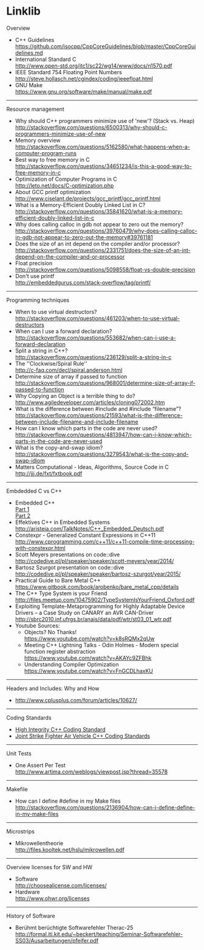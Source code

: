 # Linklib

Overview
  * C++ Guidelines  
    https://github.com/isocpp/CppCoreGuidelines/blob/master/CppCoreGuidelines.md
  * International Standard C  
    http://www.open-std.org/jtc1/sc22/wg14/www/docs/n1570.pdf
  * IEEE Standard 754 Floating Point Numbers  
    http://steve.hollasch.net/cgindex/coding/ieeefloat.html
  * GNU Make  
    https://www.gnu.org/software/make/manual/make.pdf

---

Resource management
  * Why should C++ programmers minimize use of 'new'? (Stack vs. Heap)  
    http://stackoverflow.com/questions/6500313/why-should-c-programmers-minimize-use-of-new
  * Memory overview  
    http://stackoverflow.com/questions/5162580/what-happens-when-a-computer-program-runs
  * Best way to free memory in C  
    http://stackoverflow.com/questions/34651234/is-this-a-good-way-to-free-memory-in-c
  * Optimization of Computer Programs in C  
    http://leto.net/docs/C-optimization.php
  * About GCC printf optimization  
    http://www.ciselant.de/projects/gcc_printf/gcc_printf.html
  * What is a Memory-Efficient Doubly Linked List in C?  
    http://stackoverflow.com/questions/35841620/what-is-a-memory-efficient-doubly-linked-list-in-c
  * Why does calling calloc in gdb not appear to zero out the memory?  
    http://stackoverflow.com/questions/39760479/why-does-calling-calloc-in-gdb-not-appear-to-zero-out-the-memory#39761181
  * Does the size of an int depend on the compiler and/or processor?  
    http://stackoverflow.com/questions/2331751/does-the-size-of-an-int-depend-on-the-compiler-and-or-processor
  * Float precision  
    http://stackoverflow.com/questions/5098558/float-vs-double-precision
  * Don't use printf  
    http://embeddedgurus.com/stack-overflow/tag/printf/

---

Programming techniques
  * When to use virtual destructors?  
    http://stackoverflow.com/questions/461203/when-to-use-virtual-destructors
  * When can I use a forward declaration?  
    http://stackoverflow.com/questions/553682/when-can-i-use-a-forward-declaration
  * Split a string in C++?  
    http://stackoverflow.com/questions/236129/split-a-string-in-c
  * The ''Clockwise/Spiral Rule''  
    http://c-faq.com/decl/spiral.anderson.html
  * Determine size of array if passed to function  
    http://stackoverflow.com/questions/968001/determine-size-of-array-if-passed-to-function
  * Why Copying an Object is a terrible thing to do?  
    http://www.agiledeveloper.com/articles/cloning072002.htm  
  * What is the difference between #include <filename> and #include “filename”?  
    http://stackoverflow.com/questions/21593/what-is-the-difference-between-include-filename-and-include-filename
  * How can I know which parts in the code are never used?  
    http://stackoverflow.com/questions/4813947/how-can-i-know-which-parts-in-the-code-are-never-used
  * What is the copy-and-swap idiom?  
    http://stackoverflow.com/questions/3279543/what-is-the-copy-and-swap-idiom
  * Matters Computational - Ideas, Algorithms, Source Code in C  
    http://jjj.de/fxt/fxtbook.pdf

---

Embdedded C vs C++
  * Embedded C++  
    [Part 1](http://www.embedded.com/design/programming-languages-and-tools/4438660/3/Modern-C--in-embedded-systems---Part-1--Myth-and-Reality)  
    [Part 2](http://www.embedded.com/design/programming-languages-and-tools/4438679/Modern-C--embedded-systems---Part-2--Evaluating-C--?isCmsPreview=true)
  * Effektives C++ in Embedded Systems  
    http://aristeia.com/TalkNotes/C++_Embedded_Deutsch.pdf
  * Constexpr - Generalized Constant Expressions in C++11  
    http://www.cprogramming.com/c++11/c++11-compile-time-processing-with-constexpr.html
  * Scott Meyers presentations on code::dive  
    http://codedive.pl/pl/speaker/speaker/scott-meyers/year/2014/
  * Bartosz Szurgot presentation on code::dive  
    http://codedive.pl/pl/speaker/speaker/bartosz-szurgot/year/2015/
  * Practical Guide to Bare Metal C++  
    https://www.gitbook.com/book/arobenko/bare_metal_cpp/details
  * The C++ Type System is your Friend  
    http://files.meetup.com/10475902/TypeSystemIsYourFriend_Oxford.pdf
  * Exploiting Template-Metaprogramming for Highly Adaptable Device Drivers – a Case Study on CANARY an AVR CAN-Driver  
    http://sbrc2010.inf.ufrgs.br/anais/data/pdf/wtr/st03_01_wtr.pdf
  * Youtube Sources:  
    * Objects? No Thanks!  
      https://www.youtube.com/watch?v=k8sRQMx2qUw
    * Meeting C++ Lightning Talks - Odin Holmes - Modern special function register abstraction  
      https://www.youtube.com/watch?v=AKAYc9ZFBhk
    * Understanding Compiler Optimization  
      https://www.youtube.com/watch?v=FnGCDLhaxKU
  
---

Headers and Includes: Why and How
  * http://www.cplusplus.com/forum/articles/10627/  

---

Coding Standards
  * [High Integrity C++ Coding Standard](http://www.codingstandard.com/section/index/)
  * [Joint Strike Fighter Air Vehicle C++ Coding Standards](http://www.stroustrup.com/JSF-AV-rules.pdf)
  
---

Unit Tests
  * One Assert Per Test  
    http://www.artima.com/weblogs/viewpost.jsp?thread=35578

---

Makefile
  * How can I define #define in my Make files  
    http://stackoverflow.com/questions/2136904/how-can-i-define-define-in-my-make-files

---

Microstrips
  * Mikrowellentheorie  
   http://files.kooltek.net/hslu/mikrowellen.pdf
   
---

Overview licenses for SW and HW
  * Software  
    http://choosealicense.com/licenses/
  * Hardware  
    http://www.ohwr.org/licenses

---

History of Software
  * Berühmt berüchtigte Softwarefehler Therac-25  
    http://formal.iti.kit.edu/~beckert/teaching/Seminar-Softwarefehler-SS03/Ausarbeitungen/pfeifer.pdf